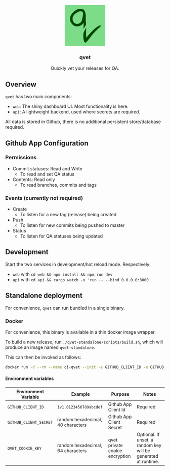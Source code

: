 <p align="center">
  <img src="./img/qvet_icon.png" width="128px" height="128px">
  
  <h3 align="center">qvet</h3>

  <p align="center">
    Quickly vet your releases for QA.
  </p>
</p>

## Overview

`qvet` has two main components:

- `web`: The shiny dashboard UI. Most functionality is here.
- `api`: A lightweight backend, used where secrets are required.

All data is stored in Github, there is no additional persistent store/database required.

## Github App Configuration

### Permissions

- Commit statuses: Read and Write
  - To read and set QA status
- Contents: Read only
  - To read branches, commits and tags

### Events (currently not required)

- Create
  - To listen for a new tag (release) being created
- Push
  - To listen for new commits being pushed to master
- Status
  - To listen for QA statuses being updated

## Development

Start the two services in development/hot reload mode. Respectively:

- `web` with `cd web && npm install && npm run dev`
- `api` with `cd api && cargo watch -x 'run -- --bind 0.0.0.0:3000`

## Standalone deployment

For convenience, `qvet` can run bundled in a single binary.

### Docker

For convenience, this binary is available in a thin docker image wrapper.

To build a new release, run `./qvet-standalone/scripts/build.sh`, which will produce an image named `qvet-standalone`.

This can then be invoked as follows:

```bash
docker run -d --rm --name ci-qvet --init -e GITHUB_CLIENT_ID -e GITHUB_CLIENT_SECRET -e QVET_COOKIE_KEY -p 39106:39105 qvet-standalone --bind 0.0.0.0:39105
```

#### Environment variables

| Environment Variable   | Example                           | Purpose                        | Notes                                                          |
| ---------------------- | --------------------------------- | ------------------------------ | -------------------------------------------------------------- |
| `GITHUB_CLIENT_ID`     | `Iv1.0123456789abcdef`            | Github App Client Id           | Required                                                       |
| `GITHUB_CLIENT_SECRET` | random hexadecimal, 40 characters | Github App Client Secret       | Required                                                       |
| `QVET_COOKIE_KEY`      | random hexadecimal, 64 characters | qvet private cookie encryption | Optional. If unset, a random key will be generated at runtime. |
